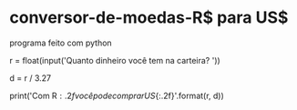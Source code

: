 # conversor-de-moedas-R$ para US$
programa feito com python

r = float(input('Quanto dinheiro você tem na carteira? '))

d = r / 3.27

print('Com R${:.2f} você pode comprar US${:.2f}'.format(r, d))


